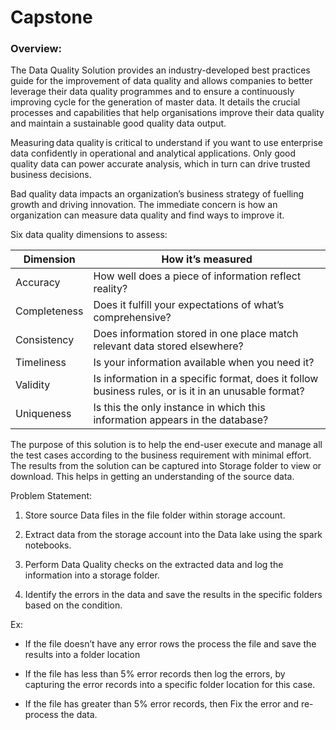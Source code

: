 # Capstone
### Overview: 

The Data Quality Solution provides an industry-developed best practices guide for the improvement of data quality and allows companies to better leverage their data quality programmes and to ensure a continuously improving cycle for the generation of master data. It details the crucial processes and capabilities that help organisations improve their data quality and maintain a sustainable good quality data output. 

Measuring data quality is critical to understand if you want to use enterprise data confidently in operational and analytical applications. Only good quality data can power accurate analysis, which in turn can drive trusted business decisions. 

Bad quality data impacts an organization’s business strategy of fuelling growth and driving innovation. The immediate concern is how an organization can measure data quality and find ways to improve it.  

Six data quality dimensions to assess: 

**Dimension**    |     **How it’s measured** 
---------------- | -------------------------                  
Accuracy				 |	How well does a piece of information reflect reality? 
Completeness		 |	Does it fulfill your expectations of what’s comprehensive? 
Consistency			 | Does information stored in one place match relevant data stored elsewhere? 
Timeliness			 | Is your information available when you need it? 
Validity				 | Is information in a specific format, does it follow business rules, or is it in an unusable format? 
Uniqueness			 | Is this the only instance in which this information appears in the database? 

 

The purpose of this solution is to help the end-user execute and manage all the test cases according to the business requirement with minimal effort. The results from the solution can be captured into Storage folder to view or download. This helps in getting an understanding of the source data. 

Problem Statement: 

1. Store source Data files in the file folder within storage account. 

2. Extract data from the storage account into the Data lake using the spark notebooks. 

3. Perform Data Quality checks on the extracted data and log the information into a storage folder. 

4. Identify the errors in the data and save the results in the specific folders based on the condition. 

Ex: 

- If the file doesn’t have any error rows the process the file and save the results into a folder location 

- If the file has less than 5% error records then log the errors, by capturing the error records into a specific folder location for this case. 

- If the file has greater than 5% error records, then Fix the error and re-process the data. 

